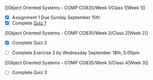 [[Object Oriented Systems - COMP CO835/Week 1/Class 1|Week 1]]

- [x] Assignment 1 Due Sunday September 15th
- [x] Complete [Quiz 1](https://mycanvas.mohawkcollege.ca/courses/106931/quizzes/438045)

[[Object Oriented Systems - COMP CO835/Week 2/Class 2|Week 2]]

- [x] Complete Quiz 2
- [ ] Complete Exercise 2 by Wednesday September 18th, 5:00pm


[[Object Oriented Systems - COMP CO835/Week 3/Class 4|Week 3]]

- [ ] Complete Quiz 3 



